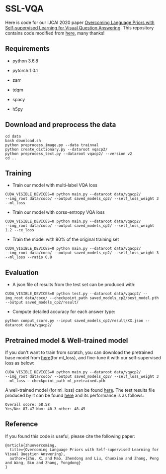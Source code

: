 # SSL-VQA
Here is code for our IJCAI 2020 paper [Overcoming Language Priors with Self-supervised Learning for Visual Question Answering](https://www.ijcai.org/Proceedings/2020/0151.pdf). This repository contains code modified from [here](https://github.com/jialinwu17/self_critical_vqa), many thanks!

## Requirements
* python 3.6.8

* pytorch 1.0.1 

* zarr

* tdqm

* spacy

* h5py

## Download and preprocess the data

```
cd data 
bash download.sh
python preprocess_image.py --data trainval
python create_dictionary.py --dataroot vqacp2/
python preprocess_text.py --dataroot vqacp2/ --version v2
cd ..
```

## Training
* Train our model with multi-label VQA loss
```
CUDA_VISIBLE_DEVICES=0 python main.py --dataroot data/vqacp2/ 
--img_root data/coco/ --output saved_models_cp2/ --self_loss_weight 3 --ml_loss
```
* Train our model with corss-entropy VQA loss
```
CUDA_VISIBLE_DEVICES=0 python main.py --dataroot data/vqacp2/ 
--img_root data/coco/ --output saved_models_cp2/ --self_loss_weight 1.2 --ce_loss
```
* Train the model with 80% of the original training set
```
CUDA_VISIBLE_DEVICES=0 python main.py --dataroot data/vqacp2/ 
--img_root data/coco/ --output saved_models_cp2/ --self_loss_weight 3 --ml_loss --ratio 0.8
```

## Evaluation
* A json file of results from the test set can be produced with:
```
CUDA_VISIBLE_DEVICES=0 python test.py --dataroot data/vqacp2/ --img_root data/coco/ --checkpoint_path saved_models_cp2/best_model.pth --output saved_models_cp2/result/
```
* Compute detailed accuracy for each answer type:
```
python comput_score.py --input saved_models_cp2/result/XX.json --dataroot data/vqacp2/
```

## Pretrained model & Well-trained model
If you don't want to train from scratch, you can download the pretrained base model from [here]()(for ml_loss), and fine-tune it with our self-supervised loss as below:
```
CUDA_VISIBLE_DEVICES=0 python main.py --dataroot data/vqacp2/ 
--img_root data/coco/ --output saved_models_cp2/ --self_loss_weight 3 --ml_loss --checkpoint_path ml_pretrained.pth
```
A well-trained model (for ml_loss) can be found [here](https://drive.google.com/file/d/1s9Q-26uNooXXLyRLF3-vfY1brvGf-Zia/view?usp=sharing). The test results file produced by it can be found [here](https://drive.google.com/file/d/1MXJ94BaFyhAOD2yTN1ROUim4vQsDEc1M/view?usp=sharing) and its performance is as follows:
```
Overall score: 58.58
Yes/No: 87.47 Num: 40.3 other: 48.45
```


## Reference
If you found this code is useful, please cite the following paper:
```
@article{zhuovercoming,
  title={Overcoming Language Priors with Self-supervised Learning for Visual Question Answering},
  author={Zhu, Xi and Mao, Zhendong and Liu, Chunxiao and Zhang, Peng and Wang, Bin and Zhang, Yongdong}
}
```


